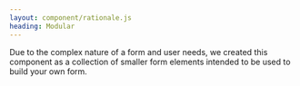 ```yaml
---
layout: component/rationale.js
heading: Modular
---
```


Due to the complex nature of a form and user needs, we created this component as a collection of smaller form elements intended to be used to build your own form.